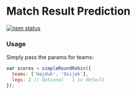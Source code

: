 # Match Result Prediction
[![npm status](https://img.shields.io/badge/npm-v1.0.0-brightgreen.svg)](https://www.npmjs.org/package/simple-roundrobin)

### Usage
Simply pass the params for teams:

```js
var scores = simpleRoundRobin({
  teams: ['Hajduk', 'Osijek'],
  legs: 2 // Optional - 1 is default
});
```

